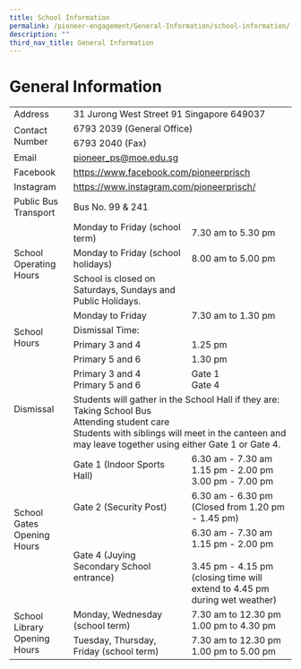 ```yaml
---
title: School Information
permalink: /pioneer-engagement/General-Information/school-information/
description: ""
third_nav_title: General Information
---
```

# General Information

<table>
<tbody>
<tr>
<td>Address</td>
<td colspan="2">31 Jurong West Street 91 Singapore 649037</td>
</tr>
<tr>
<td rowspan="2">Contact Number</td>
<td colspan="2">6793 2039 (General Office)</td>
</tr>
<tr>
<td colspan="2">6793 2040 (Fax)</td>
</tr>
<tr>
<td>Email</td>
<td colspan="2"><a href="mailto:pioneer_ps@moe.edu.sg">pioneer_ps@moe.edu.sg</a></td>
</tr>
<tr>
<td>Facebook</td>
<td colspan="2"><a href="https://www.facebook.com/pioneerprisch">https://www.facebook.com/pioneerprisch</a></td>
</tr>
<tr>
<td>Instagram</td>
<td colspan="2"><a href="https://www.instagram.com/pioneerprisch/">https://www.instagram.com/pioneerprisch/</a></td>
</tr>
<tr>
<td>Public Bus Transport</td>
<td colspan="2">Bus No. 99 &amp; 241</td>
</tr>
<tr>
<td rowspan="3">School Operating Hours</td>
<td>Monday to Friday (school term)</td>
<td>7.30 am to 5.30 pm</td>
</tr>
<tr>
<td>Monday to Friday (school holidays)</td>
<td>8.00 am to 5.00 pm</td>
</tr>
<tr>
<td>School is closed on Saturdays, Sundays and Public Holidays.</td>
</tr>
<tr>
<td rowspan="4">School Hours</td>
<td>Monday to Friday</td>
<td>7.30 am to 1.30 pm</td>
</tr>
<tr>
<td>Dismissal Time:</td>
</tr>
<tr>
<td>Primary 3 and 4</td>
<td>1.25 pm</td>
</tr>
<tr>
<td>Primary 5 and 6</td>
<td>1.30 pm</td>
</tr>
<tr>
<td rowspan="2">Dismissal</td>
<td>Primary 3 and 4<br />Primary 5 and 6</td>
<td>Gate 1<br />Gate 4</td>
</tr>
<tr>
<td colspan="2">Students will gather in the School Hall if they are:<br />Taking School Bus<br />Attending student care<br />Students with siblings will meet in the canteen and may leave together using either Gate 1 or Gate 4.</td>
</tr>
<tr>
<td rowspan="3">School Gates Opening Hours</td>
<td>Gate 1 (Indoor Sports Hall)</td>
<td>6.30 am - 7.30 am<br />1.15 pm - 2.00 pm<br />3.00 pm - 7.00 pm</td>
</tr>
<tr>
<td>Gate 2 (Security Post)</td>
<td>6.30 am - 6.30 pm<br />(Closed from 1.20 pm - 1.45 pm)</td>
</tr>
<tr>
<td>Gate 4 (Juying Secondary School entrance)</td>
<td>6.30 am - 7.30 am<br />1.15 pm - 2.00 pm<br /><br />3.45 pm - 4.15 pm<br />(closing time will extend to 4.45 pm during wet weather)</td>
</tr>
<tr>
<td rowspan="2">School Library Opening Hours</td>
<td>Monday, Wednesday (school term)</td>
<td>7.30 am to 12.30 pm<br />1.00 pm to 4.30 pm</td>
</tr>
<tr>
<td>Tuesday, Thursday, Friday (school term)</td>
<td>7.30 am to 12.30 pm<br />1.00 pm to 5.00 pm</td>
</tr>
</tbody>
</table>